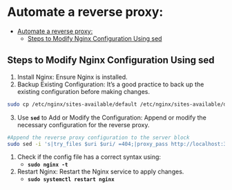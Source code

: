 # Automate a reverse proxy:

- [Automate a reverse proxy:](#automate-a-reverse-proxy)
  - [Steps to Modify Nginx Configuration Using sed](#steps-to-modify-nginx-configuration-using-sed)


## Steps to Modify Nginx Configuration Using sed
1. Install Nginx: Ensure Nginx is installed.
2. Backup Existing Configuration: It’s a good practice to back up the existing configuration before making changes.
```bash
sudo cp /etc/nginx/sites-available/default /etc/nginx/sites-available/default.bak
```
3. Use **`sed`** to Add or Modify the Configuration: Append or modify the necessary configuration for the reverse proxy.
```bash
#Append the reverse proxy configuration to the server block
sudo sed -i 's|try_files $uri $uri/ =404;|proxy_pass http://localhost:3000;|' /etc/nginx/sites-available/default
```
1. Check if the config file has a correct syntax using:
    - **`sudo nginx -t`** 
2. Restart Nginx: Restart the Nginx service to apply changes.
   - **`sudo systemctl restart nginx`**
  